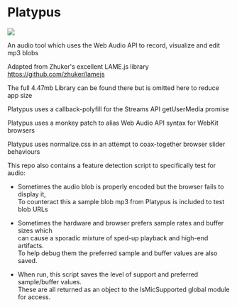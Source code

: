 # Platypus
<img src="https://i.pinimg.com/originals/17/5e/f2/175ef22c95918002bba266a898644de8.jpg">

An audio tool which uses the Web Audio API to record, visualize and edit mp3 blobs

Adapted from Zhuker's excellent LAME.js library https://github.com/zhuker/lamejs

The full 4.47mb Library can be found there but is omitted here to reduce app size

Platypus uses a callback-polyfill for the Streams API getUserMedia promise

Platypus uses a monkey patch to alias Web Audio API syntax for WebKit browsers

Platypus uses normalize.css in an attempt to coax-together browser slider behaviours

This repo also contains a feature detection script to specifically test for audio:

 - Sometimes the audio blob is properly encoded but the browser fails to display it,<br>
   To counteract this a sample blob mp3 from Platypus is included to test blob URLs

 - Sometimes the hardware and browser prefers sample rates and buffer sizes which<br>
   can cause a sporadic mixture of sped-up playback and high-end artifacts.<br>
   To help debug them the preferred sample and buffer values are also saved.<br>
   
 - When run, this script saves the level of support and preferred sample/buffer values.<br>
   These are all returned as an object to the IsMicSupported global module for access.

